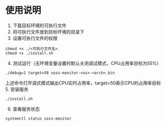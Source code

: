 # 使用说明
1. 下载目标环境的可执行文件
2. 将可执行文件放到目标环境的目录下
3. 设置可执行文件的权限
```shell
chmod +x ./<可执行文件名>
chmod +x ./install.sh
```
4. 测试运行（无环境变量设置时默认关闭调试模式，CPU占用率目标为55%）
```shell
./debug=1 target=50 soss-monitor-<os>-<arch>.bin
```
上述命令打开调式模式输出CPU实时占用率，target=50表示CPU的占用率目标
5. 安装服务
```shell
./install.sh
```
6. 查看服务状态
```shell
systemctl status soss-monitor
```